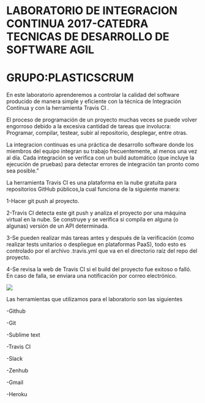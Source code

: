 # LABORATORIO DE INTEGRACION CONTINUA 2017-CATEDRA TECNICAS DE DESARROLLO DE SOFTWARE AGIL

# GRUPO:PLASTICSCRUM

En este laboratorio aprenderemos a controlar la calidad del software producido de manera simple y eficiente con la técnica de Integración Contínua y con la herramienta  Travis CI .

El proceso de programación de un proyecto muchas veces se puede volver engorroso debido a la excesiva cantidad de tareas que involucra: Programar, compilar, testear, subir al repositorio, desplegar, entre otras.

La integracion continuas es una práctica de desarrollo software donde los miembros del equipo integran su trabajo frecuentemente, al menos una vez al día. Cada integración se verifica con un build automático (que incluye la ejecución de pruebas) para detectar errores de integración tan pronto como sea posible.”

La herramienta Travis CI es una plataforma en la nube gratuita para repositorios GitHub públicos,la cual funciona de la siguiente manera:

1-Hacer git push al proyecto.

2-Travis CI detecta este git push y analiza el proyecto por una máquina virtual en la nube. Se construye y se verifica si compila en alguna (o algunas) versión de un API determinada.

3-Se pueden realizar más tareas antes y después de la verificación (como realizar tests unitarios o despliegue en plataformas PaaS), todo esto es controlado por el archivo .travis.yml que va en el directorio raíz del repo del proyecto.

4-Se revisa la web de Travis CI si el build del proyecto fue exitoso o falló. En caso de falla, se enviara una notificación por correo electrónico.

<img src="https://i2.wp.com/i.imgur.com/Bbn9LZY.png"/>

Las herramientas que utilizamos para el laboratorio son las siguientes

-Github

-Git

-Sublime text

-Travis CI

-Slack

-Zenhub

-Gmail

-Heroku


